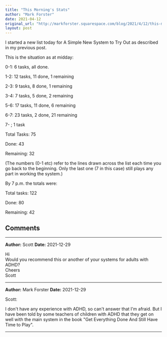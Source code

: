 ```yaml
---
title: "This Morning's Stats"
author: "Mark Forster"
date: 2021-04-12
original_url: "http://markforster.squarespace.com/blog/2021/4/12/this-mornings-stats.html"
layout: post
---
```


I started a new list today for A Simple New System to Try Out as described in my previous post.

This is the situation as at midday:

0-1: 6 tasks, all done.

1-2: 12 tasks, 11 done, 1 remaining

2-3: 9 tasks, 8 done, 1 remaining

3-4: 7 tasks, 5 done, 2 remaining

5-6: 17 tasks, 11 done, 6 remaining

6-7: 23 tasks, 2 done, 21 remaining

7- ; 1 task

Total Tasks: 75

Done: 43

Remaining: 32

(The numbers (0-1 etc) refer to the lines drawn across the list each time you go back to the beginning. Only the last one (7 in this case) still plays any part in working the system.)

By 7 p.m. the totals were:

Total tasks: 122

Done: 80

Remaining: 42


## Comments

---

**Author:** Scott
**Date:** 2021-12-29

Hi  
Would you recommend this or another of your systems for adults with ADHD?  
Cheers  
Scott

---

**Author:** Mark Forster
**Date:** 2021-12-29

Scott:  
  
I don't have any experience with ADHD, so can't answer that I'm afraid. But I have been told by some teachers of children with ADHD that they get on well with the main system in the book "Get Everything Done And Still Have Time to Play".

---
